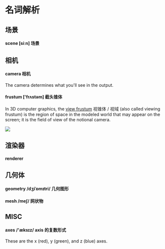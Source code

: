 # 名词解析

## 场景

#### scene [siːn] 场景


## 相机

#### camera 相机

The camera determines what you'll see in the output.



#### frustum ['frʌstəm] 截头锥体

In 3D computer graphics, the [view frustum](https://en.wikipedia.org/wiki/Viewing_frustum) 视锥体 / 视域 (also called viewing frustum) is the region of space in the modeled world that may appear on the screen; it is the field of view of the notional camera.

![](https://upload.wikimedia.org/wikipedia/commons/0/02/ViewFrustum.svg)


## 渲染器

#### renderer

## 几何体

#### geometry /dʒiˈɒmɪtri/ 几何图形

#### mesh /meʃ/ 网状物

#### 

## MISC

#### axes /'æksɪz/ axis 的复数形式

These are the x (red), y (green), and z (blue) axes.